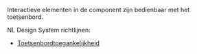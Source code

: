 <!-- @license CC0-1.0 -->

Interactieve elementen in de component zijn bedienbaar met het toetsenbord.

NL Design System richtlijnen:

- [Toetsenbordtoegankelijkheid](/richtlijnen/formulieren/toetsenbord/)
